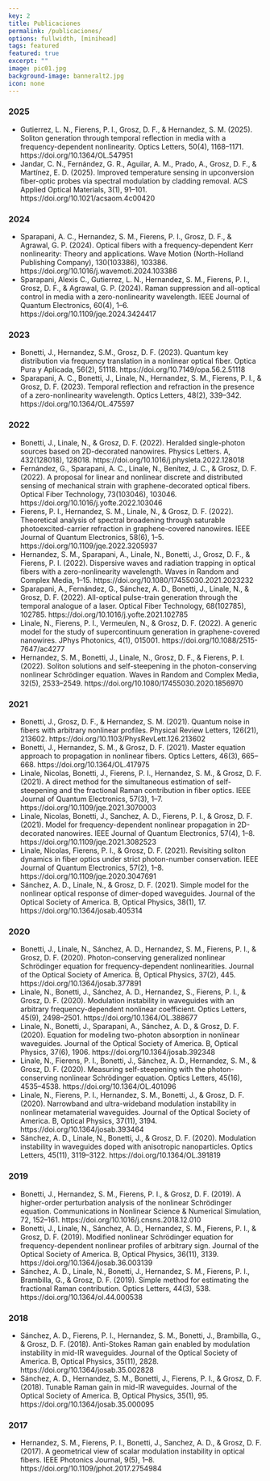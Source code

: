 ```yaml
---
key: 2
title: Publicaciones
permalink: /publicaciones/
options: fullwidth, [minihead]
tags: featured
featured: true
excerpt: ""
image: pic01.jpg
background-image: banneralt2.jpg
icon: none
---
```


<h3>2025</h3>
<ul class="alt">
  <li>Gutierrez, L. N., Fierens, P. I., Grosz, D. F., & Hernandez, S. M. (2025). Soliton generation through temporal reflection in media with a frequency-dependent nonlinearity. Optics Letters, 50(4), 1168–1171. https://doi.org/10.1364/OL.547951</li>
  <li>Jandar, C. N., Fernández, G. R., Aguilar, A. M., Prado, A., Grosz, D. F., & Martínez, E. D. (2025). Improved temperature sensing in upconversion fiber-optic probes via spectral modulation by cladding removal. ACS Applied Optical Materials, 3(1), 91–101. https://doi.org/10.1021/acsaom.4c00420</li>
</ul>

<h3>2024</h3>
<ul class="alt">

  <li>Sparapani, A. C., Hernandez, S. M., Fierens, P. I., Grosz, D. F., & Agrawal, G. P. (2024). Optical fibers with a frequency-dependent Kerr nonlinearity: Theory and applications. Wave Motion (North-Holland Publishing Company), 130(103386), 103386. https://doi.org/10.1016/j.wavemoti.2024.103386</li>

  <li>Sparapani, Alexis C., Gutierrez, L. N., Hernandez, S. M., Fierens, P. I., Grosz, D. F., & Agrawal, G. P. (2024). Raman suppression and all-optical control in media with a zero-nonlinearity wavelength. IEEE Journal of Quantum Electronics, 60(4), 1–6. https://doi.org/10.1109/jqe.2024.3424417</li>

</ul>

<h3>2023</h3>
<ul class="alt">

  <li>Bonetti, J., Hernandez, S.M., Grosz, D. F. (2023). Quantum key distribution via frequency translation in a nonlinear optical fiber. Optica Pura y Aplicada, 56(2), 51118. https://doi.org/10.7149/opa.56.2.51118</li>

  <li>Sparapani, A. C., Bonetti, J., Linale, N., Hernandez, S. M., Fierens, P. I., & Grosz, D. F. (2023). Temporal reflection and refraction in the presence of a zero-nonlinearity wavelength. Optics Letters, 48(2), 339–342. https://doi.org/10.1364/OL.475597</li>

</ul>

<h3>2022</h3>
<ul class="alt">

  <li>Bonetti, J., Linale, N., & Grosz, D. F. (2022). Heralded single-photon sources based on 2D-decorated nanowires. Physics Letters. A, 432(128018), 128018. https://doi.org/10.1016/j.physleta.2022.128018</li>

  <li>Fernández, G., Sparapani, A. C., Linale, N., Benítez, J. C., & Grosz, D. F. (2022). A proposal for linear and nonlinear discrete and distributed sensing of mechanical strain with graphene-decorated optical fibers. Optical Fiber Technology, 73(103046), 103046. https://doi.org/10.1016/j.yofte.2022.103046</li>

  <li>Fierens, P. I., Hernandez, S. M., Linale, N., & Grosz, D. F. (2022). Theoretical analysis of spectral broadening through saturable photoexcited-carrier refraction in graphene-covered nanowires. IEEE Journal of Quantum Electronics, 58(6), 1–5. https://doi.org/10.1109/jqe.2022.3205937</li>

  <li>Hernandez, S. M., Sparapani, A., Linale, N., Bonetti, J., Grosz, D. F., & Fierens, P. I. (2022). Dispersive waves and radiation trapping in optical fibers with a zero-nonlinearity wavelength. Waves in Random and Complex Media, 1–15. https://doi.org/10.1080/17455030.2021.2023232</li>

  <li>Sparapani, A., Fernández, G., Sánchez, A. D., Bonetti, J., Linale, N., & Grosz, D. F. (2022). All-optical pulse-train generation through the temporal analogue of a laser. Optical Fiber Technology, 68(102785), 102785. https://doi.org/10.1016/j.yofte.2021.102785</li>

  <li>Linale, N., Fierens, P. I., Vermeulen, N., & Grosz, D. F. (2022). A generic model for the study of supercontinuum generation in graphene-covered nanowires. JPhys Photonics, 4(1), 015001. https://doi.org/10.1088/2515-7647/ac4277</li>

  <li>Hernandez, S. M., Bonetti, J., Linale, N., Grosz, D. F., & Fierens, P. I. (2022). Soliton solutions and self-steepening in the photon-conserving nonlinear Schrödinger equation. Waves in Random and Complex Media, 32(5), 2533–2549. https://doi.org/10.1080/17455030.2020.1856970</li>

</ul>

<h3>2021</h3>
<ul class="alt">

  <li>Bonetti, J., Grosz, D. F., & Hernandez, S. M. (2021). Quantum noise in fibers with arbitrary nonlinear profiles. Physical Review Letters, 126(21), 213602. https://doi.org/10.1103/PhysRevLett.126.213602</li>

  <li>Bonetti, J., Hernandez, S. M., & Grosz, D. F. (2021). Master equation approach to propagation in nonlinear fibers. Optics Letters, 46(3), 665–668. https://doi.org/10.1364/OL.417975</li>

  <li>Linale, Nicolas, Bonetti, J., Fierens, P. I., Hernandez, S. M., & Grosz, D. F. (2021). A direct method for the simultaneous estimation of self-steepening and the fractional Raman contribution in fiber optics. IEEE Journal of Quantum Electronics, 57(3), 1–7. https://doi.org/10.1109/jqe.2021.3070003</li>

  <li>Linale, Nicolas, Bonetti, J., Sanchez, A. D., Fierens, P. I., & Grosz, D. F. (2021). Model for frequency-dependent nonlinear propagation in 2D-decorated nanowires. IEEE Journal of Quantum Electronics, 57(4), 1–8. https://doi.org/10.1109/jqe.2021.3082523</li>

  <li>Linale, Nicolas, Fierens, P. I., & Grosz, D. F. (2021). Revisiting soliton dynamics in fiber optics under strict photon-number conservation. IEEE Journal of Quantum Electronics, 57(2), 1–8. https://doi.org/10.1109/jqe.2020.3047691</li>

  <li>Sánchez, A. D., Linale, N., & Grosz, D. F. (2021). Simple model for the nonlinear optical response of dimer-doped waveguides. Journal of the Optical Society of America. B, Optical Physics, 38(1), 17. https://doi.org/10.1364/josab.405314</li>

</ul>


<h3>2020</h3>
<ul class="alt">

<li>Bonetti, J., Linale, N., Sánchez, A. D., Hernandez, S. M., Fierens, P. I., & Grosz, D. F. (2020). Photon-conserving generalized nonlinear Schrödinger equation for frequency-dependent nonlinearities. Journal of the Optical Society of America. B, Optical Physics, 37(2), 445. https://doi.org/10.1364/josab.377891</li>

<li>Linale, N., Bonetti, J., Sánchez, A. D., Hernandez, S., Fierens, P. I., & Grosz, D. F. (2020). Modulation instability in waveguides with an arbitrary frequency-dependent nonlinear coefficient. Optics Letters, 45(9), 2498–2501. https://doi.org/10.1364/OL.388677</li>

<li>Linale, N., Bonetti, J., Sparapani, A., Sánchez, A. D., & Grosz, D. F. (2020). Equation for modeling two-photon absorption in nonlinear waveguides. Journal of the Optical Society of America. B, Optical Physics, 37(6), 1906. https://doi.org/10.1364/josab.392348</li>

<li>Linale, N., Fierens, P. I., Bonetti, J., Sánchez, A. D., Hernandez, S. M., & Grosz, D. F. (2020). Measuring self-steepening with the photon-conserving nonlinear Schrödinger equation. Optics Letters, 45(16), 4535–4538. https://doi.org/10.1364/OL.401096</li>

<li>Linale, N., Fierens, P. I., Hernandez, S. M., Bonetti, J., & Grosz, D. F. (2020). Narrowband and ultra-wideband modulation instability in nonlinear metamaterial waveguides. Journal of the Optical Society of America. B, Optical Physics, 37(11), 3194. https://doi.org/10.1364/josab.393464</li>

<li>Sánchez, A. D., Linale, N., Bonetti, J., & Grosz, D. F. (2020). Modulation instability in waveguides doped with anisotropic nanoparticles. Optics Letters, 45(11), 3119–3122. https://doi.org/10.1364/OL.391819</li>

</ul>


<h3>2019</h3>
<ul class="alt">

<li>Bonetti, J., Hernandez, S. M., Fierens, P. I., & Grosz, D. F. (2019). A higher-order perturbation analysis of the nonlinear Schrödinger equation. Communications in Nonlinear Science & Numerical Simulation, 72, 152–161. https://doi.org/10.1016/j.cnsns.2018.12.010</li>

<li>Bonetti, J., Linale, N., Sánchez, A. D., Hernandez, S. M., Fierens, P. I., & Grosz, D. F. (2019). Modified nonlinear Schrödinger equation for frequency-dependent nonlinear profiles of arbitrary sign. Journal of the Optical Society of America. B, Optical Physics, 36(11), 3139. https://doi.org/10.1364/josab.36.003139</li>

<li>Sánchez, A. D., Linale, N., Bonetti, J., Hernandez, S. M., Fierens, P. I., Brambilla, G., & Grosz, D. F. (2019). Simple method for estimating the fractional Raman contribution. Optics Letters, 44(3), 538. https://doi.org/10.1364/ol.44.000538</li>

</ul>

<h3>2018</h3>
<ul class="alt">

<li>Sánchez, A. D., Fierens, P. I., Hernandez, S. M., Bonetti, J., Brambilla, G., & Grosz, D. F. (2018). Anti-Stokes Raman gain enabled by modulation instability in mid-IR waveguides. Journal of the Optical Society of America. B, Optical Physics, 35(11), 2828. https://doi.org/10.1364/josab.35.002828</li>

<li>Sánchez, A. D., Hernandez, S. M., Bonetti, J., Fierens, P. I., & Grosz, D. F. (2018). Tunable Raman gain in mid-IR waveguides. Journal of the Optical Society of America. B, Optical Physics, 35(1), 95. https://doi.org/10.1364/josab.35.000095</li>

</ul>

<h3>2017</h3>
<ul class="alt">

<li>Hernandez, S. M., Fierens, P. I., Bonetti, J., Sanchez, A. D., & Grosz, D. F. (2017). A geometrical view of scalar modulation instability in optical fibers. IEEE Photonics Journal, 9(5), 1–8. https://doi.org/10.1109/jphot.2017.2754984</li>
